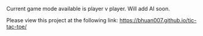 Current game mode available is player v player.
Will add AI soon.

Please view this project at the following link: https://bhuan007.github.io/tic-tac-toe/
